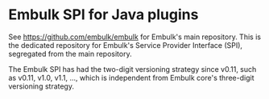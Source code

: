 Embulk SPI for Java plugins
============================

See https://github.com/embulk/embulk for Embulk's main repository. This is the dedicated repository for Embulk's Service Provider Interface (SPI), segregated from the main repository.

The Embulk SPI has had the two-digit versioning strategy since v0.11, such as v0.11, v1.0, v1.1, ..., which is independent from Embulk core's three-digit versioning strategy.
